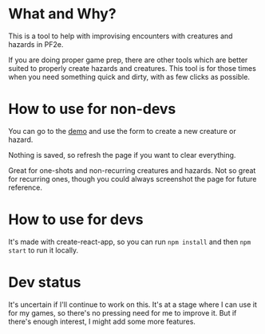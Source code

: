 # What and Why?

This is a tool to help with improvising encounters with creatures and hazards in PF2e.

If you are doing proper game prep, there are other tools which are better suited to properly create hazards and creatures. This tool is for those times when you need something quick and dirty, with as few clicks as possible.

# How to use for non-devs
You can go to the [demo](https://utkarsh-g.github.io/pf2e-improviser/) and use the form to create a new creature or hazard. 

Nothing is saved, so refresh the page if you want to clear everything.

Great for one-shots and non-recurring creatures and hazards. Not so great for recurring ones, though you could always screenshot the page for future reference.

# How to use for devs
It's made with create-react-app, so you can run `npm install` and then `npm start` to run it locally.

# Dev status
It's uncertain if I'll continue to work on this. It's at a stage where I can use it for my games, so there's no pressing need for me to improve it. But if there's enough interest, I might add some more features.

